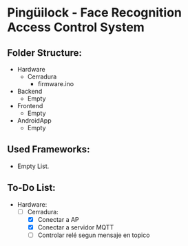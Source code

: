 # Pingüilock - Face Recognition Access Control System

## Folder Structure:
- Hardware
	- Cerradura
		- firmware.ino
- Backend
	- Empty
- Frontend
	- Empty
- AndroidApp
	- Empty

## Used Frameworks:
- Empty List.

## To-Do List:
- Hardware:
	- [ ] Cerradura:
		- [X] Conectar a AP
		- [X] Conectar a servidor MQTT
		- [ ] Controlar relé segun mensaje en topico